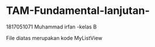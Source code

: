 # TAM-Fundamental-lanjutan-
1817051071
Muhammad irfan -kelas B

File diatas merupakan kode MyListView
